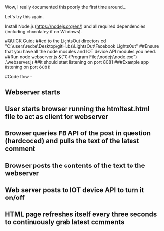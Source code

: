 Wow, I really documented this poorly the first time around...

Let's try this again.

Install Node.js (https://nodejs.org/en/) and all required dependencies (including chocolatey if on Windows).

#QUICK Guide
##cd to the LightsOut directory
cd "C:\users\redbe\Desktop\gitHubs\LightsOut\Facebook LightsOut"
##Ensure that you have all the node modules and IOT device API modules you need.
##Run node webserver.js
&("C:\Program Files\nodejs\node.exe") .\webserver.js
##it should start listening on port 8081
###Example app listening on port 8081!

#Code flow - 
## Webserver starts
## User starts browser running the htmltest.html file to act as client for webserver
## Browser queries FB API of the post in question (hardcoded) and pulls the text of the latest comment
## Browser posts the contents of the text to the webserver
## Web server posts to IOT device API to turn it on/off
## HTML page refreshes itself every three seconds to continuously grab latest comments